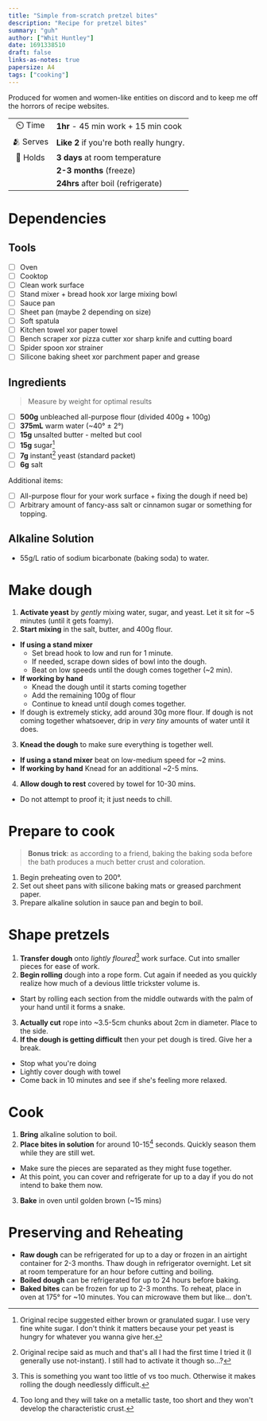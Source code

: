 ```yaml
---
title: "Simple from-scratch pretzel bites"
description: "Recipe for pretzel bites"
summary: "guh"
author: ["Whit Huntley"]
date: 1691338510
draft: false
links-as-notes: true
papersize: A4
tags: ["cooking"]
---
```


Produced for women and women-like entities on discord and to keep me off the horrors of recipe websites.

| | |
|:--:|:--|
| ⏲️ Time | **1hr** - 45 min work + 15 min cook |
| 🫂 Serves | **Like 2** if you're both really hungry. |
| 📆 Holds | **3 days** at room temperature |
| | **2-3 months** (freeze) |
| | **24hrs** after boil (refrigerate) |

# Dependencies

## Tools

- [ ] Oven
- [ ] Cooktop
- [ ] Clean work surface
- [ ] Stand mixer + bread hook xor large mixing bowl
- [ ] Sauce pan
- [ ] Sheet pan (maybe 2 depending on size)
- [ ] Soft spatula
- [ ] Kitchen towel xor paper towel
- [ ] Bench scraper xor pizza cutter xor sharp knife and cutting board
- [ ] Spider spoon xor strainer
- [ ] Silicone baking sheet xor parchment paper and grease

## Ingredients

> Measure by weight for optimal results

- [ ] **500g** unbleached all-purpose flour (divided 400g + 100g)
- [ ] **375mL** warm water (~40° ± 2°)
- [ ] **15g** unsalted butter - melted but cool
- [ ] **15g** sugar[^1]
- [ ] **7g** instant[^2] yeast (standard packet)
- [ ] **6g** salt

Additional items:

- [ ] All-purpose flour for your work surface + fixing the dough if need be)
- [ ] Arbitrary amount of fancy-ass salt or cinnamon sugar or something for topping.

[^1]: Original recipe suggested either brown or granulated sugar. I use very fine white sugar. I don't think it matters because your pet yeast is hungry for whatever you wanna give her.
[^2]: Original recipe said as much and that's all I had the first time I tried it (I generally use not-instant). I still had to activate it though so...?

## Alkaline Solution

- 55g/L ratio of sodium bicarbonate (baking soda) to water.

# Make dough

1. **Activate yeast** by *gently* mixing water, sugar, and yeast. Let it sit for ~5 minutes (until it gets foamy).
2. **Start mixing** in the salt, butter, and 400g flour.
  - **If using a stand mixer** 
    - Set bread hook to low and run for 1 minute.
    - If needed, scrape down sides of bowl into the dough.
    - Beat on low speeds until the dough comes together (~2 min).
  - **If working by hand**
    - Knead the dough until it starts coming together
    - Add the remaining 100g of flour
    - Continue to knead until dough comes together.
  - If dough is extremely sticky, add around 30g more flour. If dough is not coming together whatsoever, drip in *very tiny* amounts of water until it does.
3. **Knead the dough** to make sure everything is together well.
  - **If using a stand mixer** beat on low-medium speed for ~2 mins.
  - **If working by hand** Knead for an additional ~2-5 mins.
4. **Allow dough to rest** covered by towel for 10-30 mins.
  - Do not attempt to proof it; it just needs to chill.

# Prepare to cook

> **Bonus trick**: as according to a friend, baking the baking soda before the bath produces a much better crust and coloration.

1. Begin preheating oven to 200°.
2. Set out sheet pans with silicone baking mats or greased parchment paper.
3. Prepare alkaline solution in sauce pan and begin to boil.

# Shape pretzels

1. **Transfer dough** onto *lightly floured*[^3] work surface. Cut into smaller pieces for ease of work.
2. **Begin rolling** dough into a rope form. Cut again if needed as you quickly realize how much of a devious little trickster volume is.
  - Start by rolling each section from the middle outwards with the palm of your hand until it forms a snake.
3. **Actually cut** rope into ~3.5-5cm chunks about 2cm in diameter. Place to the side.
4. **If the dough is getting difficult** then your pet dough is tired. Give her a break.
  - Stop what you're doing
  - Lightly cover dough with towel
  - Come back in 10 minutes and see if she's feeling more relaxed.

[^3]: This is something you want too little of vs too much. Otherwise it makes rolling the dough needlessly difficult.

# Cook

1. **Bring** alkaline solution to boil.
2. **Place bites in solution** for around 10-15[^4] seconds. Quickly season them while they are still wet.
  - Make sure the pieces are separated as they might fuse together.
  - At this point, you can cover and refrigerate for up to a day if you do not intend to bake them now.
3. **Bake** in oven until golden brown (~15 mins)

[^4]: Too long and they will take on a metallic taste, too short and they won't develop the characteristic crust.

# Preserving and Reheating

- **Raw dough** can be refrigerated for up to a day or frozen in an airtight container for 2-3 months. Thaw dough in refrigerator overnight. Let sit at room temperature for an hour before cutting and boiling.
- **Boiled dough** can be refrigerated for up to 24 hours before baking.
- **Baked bites** can be frozen for up to 2-3 months. To reheat, place in oven at 175° for ~10 minutes. You can microwave them but like... don't.